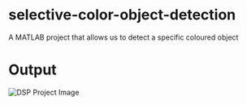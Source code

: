 # selective-color-object-detection
A MATLAB project that allows us to detect a specific coloured object

# Output  
![DSP Project Image](https://github.com/RahulLambture/selective-color-object-detection/assets/87817613/7176cf9e-fdc9-4887-b7f7-de5d4cdc8aa0)
